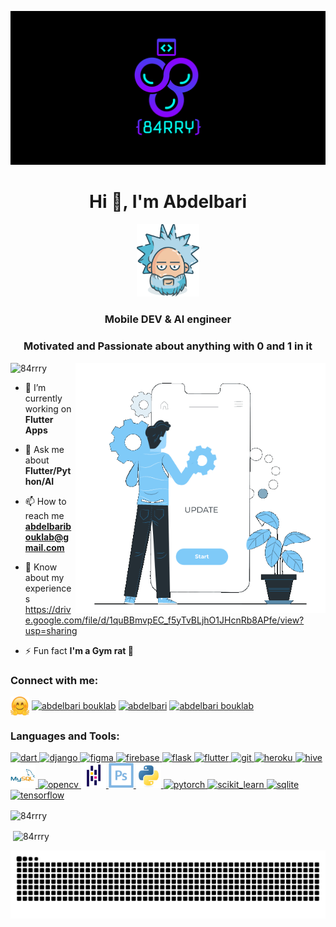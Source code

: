 
<p align="center"> <img  src="Images/My cover.png" alt="Coding" /> </p>
<h1 align="center">Hi 👋, I'm Abdelbari</h1>
<p align="center"> <img width="100"  src="Images/crazy.png" alt="Coding" /> </p>
<h3 align="center">Mobile DEV & AI engineer</h3>
<h3 align="center">Motivated and Passionate about anything with 0 and 1 in it</h3>
<img align="right" alt="Coding" width="400" src="Images/mobdevop.gif"> 
<p align="left"> <img src="https://komarev.com/ghpvc/?username=84rrry&label=Profile%20views&color=0e75b6&style=flat" alt="84rrry" /> </p>


- 🔭 I’m currently working on **Flutter Apps**

- 💬 Ask me about **Flutter/Python/AI**

- 📫 How to reach me **abdelbaribouklab@gmail.com**

- 📄 Know about my experiences https://drive.google.com/file/d/1quBBmvpEC_f5yTvBLjhO1JHcnRb8APfe/view?usp=sharing

- ⚡ Fun fact **I'm a Gym rat 💪**

<h3 align="left">Connect with me:</h3>
<p align="left">
<a href="https://huggingface.co/84rry" target="blank"><img align="center" src="Images/HuggningFace.png" alt="84rry" height="30" width="30" /></a>
<a href="https://linkedin.com/in/abdelbari bouklab" target="blank"><img align="center" src="https://raw.githubusercontent.com/rahuldkjain/github-profile-readme-generator/master/src/images/icons/Social/linked-in-alt.svg" alt="abdelbari bouklab" height="30" width="40" /></a>
<a href="https://kaggle.com/abdelbari" target="blank"><img align="center" src="https://raw.githubusercontent.com/rahuldkjain/github-profile-readme-generator/master/src/images/icons/Social/kaggle.svg" alt="abdelbari" height="30" width="40" /></a>
<a href="https://dribbble.com/abdelbari bouklab" target="blank"><img align="center" src="https://raw.githubusercontent.com/rahuldkjain/github-profile-readme-generator/master/src/images/icons/Social/dribbble.svg" alt="abdelbari bouklab" height="30" width="40" /></a>
</p>

<h3 align="left">Languages and Tools:</h3>
<p align="left"> <a href="https://dart.dev" target="_blank" rel="noreferrer"> <img src="https://www.vectorlogo.zone/logos/dartlang/dartlang-icon.svg" alt="dart" width="40" height="40"/> </a> <a href="https://www.djangoproject.com/" target="_blank" rel="noreferrer"> <img src="https://cdn.worldvectorlogo.com/logos/django.svg" alt="django" width="40" height="40"/> </a> <a href="https://www.figma.com/" target="_blank" rel="noreferrer"> <img src="https://www.vectorlogo.zone/logos/figma/figma-icon.svg" alt="figma" width="40" height="40"/> </a> <a href="https://firebase.google.com/" target="_blank" rel="noreferrer"> <img src="https://www.vectorlogo.zone/logos/firebase/firebase-icon.svg" alt="firebase" width="40" height="40"/> </a> <a href="https://flask.palletsprojects.com/" target="_blank" rel="noreferrer"> <img src="https://www.vectorlogo.zone/logos/pocoo_flask/pocoo_flask-icon.svg" alt="flask" width="40" height="40"/> </a> <a href="https://flutter.dev" target="_blank" rel="noreferrer"> <img src="https://www.vectorlogo.zone/logos/flutterio/flutterio-icon.svg" alt="flutter" width="40" height="40"/> </a> <a href="https://git-scm.com/" target="_blank" rel="noreferrer"> <img src="https://www.vectorlogo.zone/logos/git-scm/git-scm-icon.svg" alt="git" width="40" height="40"/> </a> <a href="https://heroku.com" target="_blank" rel="noreferrer"> <img src="https://www.vectorlogo.zone/logos/heroku/heroku-icon.svg" alt="heroku" width="40" height="40"/> </a> <a href="https://hive.apache.org/" target="_blank" rel="noreferrer"> <img src="https://www.vectorlogo.zone/logos/apache_hive/apache_hive-icon.svg" alt="hive" width="40" height="40"/> </a> <a href="https://www.mysql.com/" target="_blank" rel="noreferrer"> <img src="https://raw.githubusercontent.com/devicons/devicon/master/icons/mysql/mysql-original-wordmark.svg" alt="mysql" width="40" height="40"/> </a> <a href="https://opencv.org/" target="_blank" rel="noreferrer"> <img src="https://www.vectorlogo.zone/logos/opencv/opencv-icon.svg" alt="opencv" width="40" height="40"/> </a> <a href="https://pandas.pydata.org/" target="_blank" rel="noreferrer"> <img src="https://raw.githubusercontent.com/devicons/devicon/2ae2a900d2f041da66e950e4d48052658d850630/icons/pandas/pandas-original.svg" alt="pandas" width="40" height="40"/> </a> <a href="https://www.photoshop.com/en" target="_blank" rel="noreferrer"> <img src="https://raw.githubusercontent.com/devicons/devicon/master/icons/photoshop/photoshop-line.svg" alt="photoshop" width="40" height="40"/> </a> <a href="https://www.python.org" target="_blank" rel="noreferrer"> <img src="https://raw.githubusercontent.com/devicons/devicon/master/icons/python/python-original.svg" alt="python" width="40" height="40"/> </a> <a href="https://pytorch.org/" target="_blank" rel="noreferrer"> <img src="https://www.vectorlogo.zone/logos/pytorch/pytorch-icon.svg" alt="pytorch" width="40" height="40"/> </a> <a href="https://scikit-learn.org/" target="_blank" rel="noreferrer"> <img src="https://upload.wikimedia.org/wikipedia/commons/0/05/Scikit_learn_logo_small.svg" alt="scikit_learn" width="40" height="40"/> </a> <a href="https://www.sqlite.org/" target="_blank" rel="noreferrer"> <img src="https://www.vectorlogo.zone/logos/sqlite/sqlite-icon.svg" alt="sqlite" width="40" height="40"/> </a> <a href="https://www.tensorflow.org" target="_blank" rel="noreferrer"> <img src="https://www.vectorlogo.zone/logos/tensorflow/tensorflow-icon.svg" alt="tensorflow" width="40" height="40"/> </a> </p>

<p><img align="center" src="https://github-readme-stats.vercel.app/api/top-langs?username=84rrry&show_icons=true&locale=en&layout=compact" alt="84rrry" /></p>

<p>&nbsp;<img align="center" src="https://github-readme-stats.vercel.app/api?username=84rrry&show_icons=true&locale=en" alt="84rrry" /></p>

![snake svg](https://github.com/84rrry/84rrry/blob/output/github-contribution-grid-snake-dark.svg)

